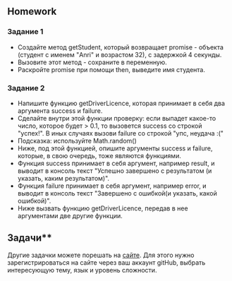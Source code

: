 ##  Homework

### Задание 1

- Создайте метод getStudent, который возвращает promise - объекта (студент с именем "Anri" и возрастом 32), c задержкой 4 секунды.
- Вызовите этот метод - сохраните в переменную.
- Раскройте promise при помощи then, выведите имя студента.  


### Задание 2
- Напишите функцию getDriverLicence, которая принимает в себя два аргумента success и failure.
- Сделайте внутри этой функции проверку: если выпадет какое-то число, которое будет > 0.1, то вызовется success со строкой "успех!". В иных случаях вызови failure со строкой "упс, неудача :("
- Подсказка: используйте Math.random()
- Ниже, под этой функцией, опишите аргументы success и failure, которые, в свою очередь, тоже являются функциями.
- Функция success принимает в себя аргумент, например result, и выводит в консоль текст "Успешно завершено с результатом (и указать, каким результатом)".
- Функция failure принимает в себя аргумент, например error, и выводит в консоль текст "Завершено с ошибкой(и указать, какой ошибкой)".
- Ниже вызвать функцию getDriverLicence, передав в нее аргументами две другие функции.


## Задачи**
Другие задачки можете порешать на [сайте](https://www.codewars.com/). Для этого нужно зарегистрироваться на сайте через ваш аккаунт gitHub, выбрать интересующую тему, язык и уровень сложности.
